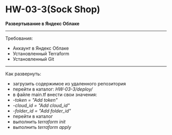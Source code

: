 # HW-03-3(Sock Shop)
**Развертывание в Яндекс Облаке**
___
Требования:
- Аккаунт в Яндекс Облаке
- Установленный Terraform
- Установленный Git
___
Как развернуть:
- загрузить содержимое из удаленного репозитория
- перейти в каталог: _HW-03-3/deploy/_
- в файле main.tf внести свои значения:  
- -_token     = "Add token"_
- -_cloud_id  = "Add cloud_id"_
- -_folder_id = "Add folder_id"_
- перейти в каталог 
- выполнить _terraform init_
- выполнить _terraform apply_
